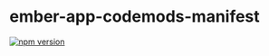 # ember-app-codemods-manifest

[![npm version](https://badge.fury.io/js/ember-app-codemods-manifest.svg)](https://badge.fury.io/js/ember-app-codemods-manifest)
